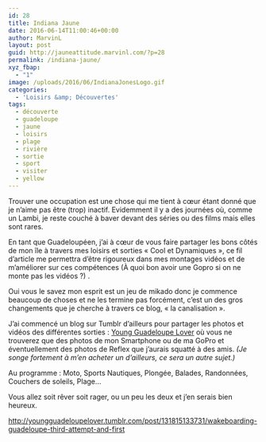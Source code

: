 ```yaml
---
id: 28
title: Indiana Jaune
date: 2016-06-14T11:00:46+00:00
author: MarvinL
layout: post
guid: http://jauneattitude.marvinl.com/?p=28
permalink: /indiana-jaune/
xyz_fbap:
  - "1"
image: /uploads/2016/06/IndianaJonesLogo.gif
categories:
  - 'Loisirs &amp; Découvertes'
tags:
  - découverte
  - guadeloupe
  - jaune
  - loisirs
  - plage
  - rivière
  - sortie
  - sport
  - visiter
  - yellow
---
```

Trouver une occupation est une chose qui me tient à cœur étant donné que je n’aime pas être (trop) inactif. Evidemment il y a des journées où, comme un Lambi, je reste couché à baver devant des séries ou des films mais elles sont rares.
  
En tant que Guadeloupéen, j’ai à cœur de vous faire partager les bons côtés de mon île à travers mes loisirs et sorties « Cool et Dynamiques », ce fil d’article me permettra d’être rigoureux dans mes montages vidéos et de m’améliorer sur ces compétences (À quoi bon avoir une Gopro si on ne monte pas les vidéos ?) .

Oui vous le savez mon esprit est un jeu de mikado donc je commence beaucoup de choses et ne les termine pas forcément, c’est un des gros changements que je cherche à travers ce blog, « la canalisation ».
  
J’ai commencé un blog sur Tumblr d’ailleurs pour partager les photos et vidéos des différentes sorties : <a href="http://youngGuadeloupeLover.tumblr.com" target="_blank">Young Guadeloupe Lover</a> où vous ne trouverez que des photos de mon Smartphone ou de ma GoPro et éventuellement des photos de Reflex que j’aurais squatté à des amis. _(Je songe fortement à m’en acheter un d’ailleurs, ce sera un autre sujet.)_
  
Au programme : Moto, Sports Nautiques, Plongée, Balades, Randonnées, Couchers de soleils, Plage…

Vous allez soit rêver soit rager, ou un peu les deux et j’en serais bien heureux.

<div class="tumblr-post" data-href="https://embed.tumblr.com/embed/post/OqHUuF2Gxwhpqvh50R_teQ/131815133731" data-did="6b4cb40f6dec5331f77924c653fe4f01292ad457"  >
  <a href="http://youngguadeloupelover.tumblr.com/post/131815133731/wakeboarding-guadeloupe-third-attempt-and-first">http://youngguadeloupelover.tumblr.com/post/131815133731/wakeboarding-guadeloupe-third-attempt-and-first</a>
</div>
